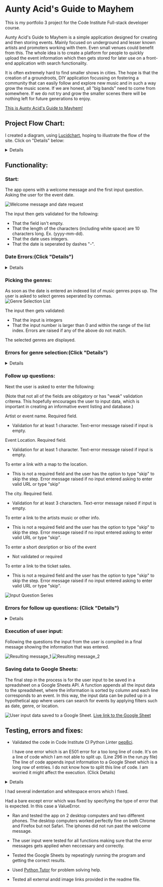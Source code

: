 # Aunty Acid's Guide to Mayhem
This is my portfolio 3 project for the Code Institute Full-stack developer course.

Aunty Acid's Guide to Mayhem is a simple application designed for creating and then storing events. Mainly focused on underground and lesser known artists and promoters working with them. Even small venues could benefit from this. The whole idea is to create a platform for people to quickly upload the event information which then gets stored for later use on a front-end application with search functionality. 

It is often extremely hard to find smaller shows in cities. The hope is that the creation of a groundroots, DIY application focussing on fostering a community that can easily follow and explore new music and in such a way grow the music scene. If we are honest, all "big bands" need to come from somewhere. If we do not try and grow the smaller scenes there will be nothing left for future generations to enjoy.

[This is Aunty Acid's Guide to Mayhem!](https://aunty-acids-guide-to-mayhem-279b161d0d9e.herokuapp.com/)

## Project Flow Chart:
I created a diagram, using [Lucidchart](https://lucid.co/), hoping to illustrate the flow of the site.
Click on "Details" below:

<details>

![Flowchart](docs_readme_imgs/flow_chart.jpeg)

[Link to the chart in browser form](https://lucid.app/lucidchart/ea5e7718-ab19-4a36-a4eb-d163ae6fe075/edit?viewport_loc=-590%2C-1696%2C856%2C941%2C0_0&invitationId=inv_ba4934fc-9d8d-411e-b919-e3bce2f83d38)

</details>


## Functionality:

### Start:

The app opens with a welcome message and the first input question. 
Asking the user for the event date.

![Welcome message and date request](docs_readme_imgs/welcome_intro.png)

The input then gets validated for the following:
- That the field isn't empty.
- That the length of the characters (including white space) are 10 characters long. Ex. (yyyy-mm-dd).
- That the date uses integers.
- That the date is seperated by dashes "-".

### Date Errors:(Click "Details")

<details>
 
 Error raised invalid_date_format:

![Error raised invalid_date_format](docs_readme_imgs/invalid_date_format.png)

 Error raised empty_date_field:
 
![Error raised empty_date_field](docs_readme_imgs/empty_date_error.png)

 Error raised date_seperator_invalid:

![Error raised date_seperator_invalid](docs_readme_imgs/date_seperator_invalid.png)

</details>



### Picking the genres:

As soon as the date is entered an indexed list of music genres pops up.
The user is asked to select genres seperated by commas.
![Genre Selection List](docs_readme_imgs/genre_selection_list.png)

The input then gets validated:
- That the input is integers
- That the input number is larger than 0 and within the range of the list index.
Errors are raised if any of the above do not match.

The selected genres are displayed.


### Errors for genre selection:(Click "Details")

<details>

Invalid genre input error:

![Invalid_genre_input](docs_readme_imgs/invalid_genre_input.png)

</details>



### Follow up questions:

Next the user is asked to enter the following:

(Note that not all of the fields are obligatory or has "weak" validation criterea. 
This hopefully encourages the user to input data, which is important in creating an informative event listing and database.)

Artist or event name. Required field.
- Validation for at least 1 character. Text-error message raised if input is empty.

Event Location. Required field.
- Validation for at least 1 character. Text-error message raised if input is empty.

To enter a link with a map to the location.
- This is not a required field and the user has the option to type "skip" to skip the step. 
 Error message raised if no input entered asking to enter valid URL or type "skip"

The city. Required field.
- Validation for at least 3 characters. Text-error message raised if input is empty.

To enter a link to the artists music or other info.
- This is not a required field and the user has the option to type "skip" to skip the step. 
  Error message raised if no input entered asking to enter valid URL or type "skip".

To enter a short desription or bio of the event
- Not validated or required

To enter a link to the ticket sales.
- This is not a required field and the user has the option to type "skip" to skip the step. 
  Error message raised if no input entered asking to enter valid URL or type "skip".

![Input Question Series](docs_readme_imgs/question_series.png)


### Errors for follow up questions: (Click "Details")


<details>

Invalid text input - Empty field error:

![Invalid text input_Empty field](docs_readme_imgs/invalid_text_input.png)

Empty URL field error:

![Empty URL field](docs_readme_imgs/invalid_empty_URL.png)
 

</details>


### Execution of user input:

Following the questions the input from the user is compiled in a final message showing the information that was entered.

![Resulting message_1](docs_readme_imgs/result_one.png)
![Resulting message_2](docs_readme_imgs/result_two.png)


### Saving data to Google Sheets:

The final step in the process is for the user input to be saved in a spreadsheet on a Google Sheets API.
A function appends all the input data to the spreadsheet, where the information is sorted by column and each line corresponds to an event. In this way, the input data can be pulled up in a hypothetical app where users can search for events by applying filters such as date, genre, or location.


![User input data saved to a Google Sheet.](docs_readme_imgs/google_data_sheet.png)
[Live link to the Google Sheet](https://docs.google.com/spreadsheets/d/1Py7E96MvonBkDE_-dVUzPwbTptsujlIhDiSimhyUU8w/edit?usp=sharing)


## Testing, errors and fixes:

- Validated the code in Code Institute CI Python Linter [pep8ci](https://pep8ci.herokuapp.com/#).
  
  I have one error which is an E501 error for a too long line of code. It's on a line of code which I am not able to split up. (Line 296 in the run.py 
  file) The line of code appends input information to a Google Sheet which is a long row of entries. I do not know how to split this line of code. I am worried it 
  might affect the execution. (Click Details)

<details>


 
</details>

  I had several indentation and whitespace errors which I fixed.

  Had a bare except error which was fixed by specifying the type of error that is expected. In this case a ValueError.
  
- Ran and tested the app on 2 desktop computers and two different phones.
  The desktop computers worked perfectly fine on both Chrome and Firefox but not Safari.
  The iphones did not run past the welcome message.

- The user input were tested for all functions making sure that the error messages gets applied when neccessary and correctly.

- Tested the Google Sheets by repeatingly running the program and getting the correct results. 

- Used [Python Tutor](https://pythontutor.com/cp/composingprograms.html#mode=edit) for problem solving help.

- Tested all external andd image links provided in the readme file.
 

















